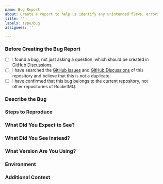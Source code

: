 ```yaml
---
name: Bug Report
about: Create a report to help us identify any unintended flaws, errors, or faults
title: ''
labels: type/bug
assignees: ''

---
```

### Before Creating the Bug Report

- [ ] I found a bug, not just asking a question, which should be created in [GitHub Discussions](https://github.com/apache/rocketmq/discussions).
- [ ] I have searched the [GitHub Issues](https://github.com/apache/rocketmq/issues) and [GitHub Discussions](https://github.com/apache/rocketmq/discussions)  of this repository and believe that this is not a duplicate.
- [ ] I have confirmed that this bug belongs to the current repository, not other repositories of RocketMQ.

### Describe the Bug

<!-- A clear and concise description of what the bug is. -->

### Steps to Reproduce

<!-- If possible, provide a recipe for reproducing the error. -->

### What Did You Expect to See?

<!-- A clear and concise description of what you expected to see. -->

### What Did You See Instead?

<!-- A clear and concise description of what you saw instead. -->

### What Version Are You Using?

<!-- (e.g., `v5.0.0`, `f3e113c`, etc) -->

### Environment

<!-- Compiler: (e.g., "Oracle JDK 11.0.17")
OS: (e.g., "Ubuntu 20.04")
Runtime (if different from JDK above): (e.g., "Oracle JRE 8u251")
OS (if different from OS compiled on): (e.g., "Windows Server 2019") -->

### Additional Context

<!-- Add any other context about the problem here. -->

